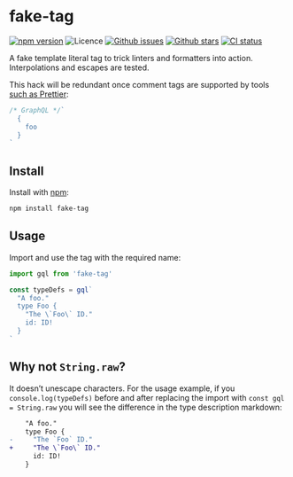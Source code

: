 # fake-tag

[![npm version](https://img.shields.io/npm/v/fake-tag.svg)](https://npm.im/fake-tag) ![Licence](https://img.shields.io/npm/l/fake-tag.svg) [![Github issues](https://img.shields.io/github/issues/jaydenseric/fake-tag.svg)](https://github.com/jaydenseric/fake-tag/issues) [![Github stars](https://img.shields.io/github/stars/jaydenseric/fake-tag.svg)](https://github.com/jaydenseric/fake-tag/stargazers) [![CI status](https://github.com/jaydenseric/fake-tag/workflows/CI/badge.svg)](https://github.com/jaydenseric/fake-tag/actions)

A fake template literal tag to trick linters and formatters into action. Interpolations and escapes are tested.

This hack will be redundant once comment tags are supported by tools [such as Prettier](https://github.com/prettier/prettier/issues/4360):

<!-- prettier-ignore -->
```js
/* GraphQL */`
  {
    foo
  }
`
```

## Install

Install with [npm](https://npmjs.com):

```sh
npm install fake-tag
```

## Usage

Import and use the tag with the required name:

```js
import gql from 'fake-tag'

const typeDefs = gql`
  "A foo."
  type Foo {
    "The \`Foo\` ID."
    id: ID!
  }
`
```

## Why not `String.raw`?

It doesn’t unescape characters. For the usage example, if you `console.log(typeDefs)` before and after replacing the import with `const gql = String.raw` you will see the difference in the type description markdown:

```diff
    "A foo."
    type Foo {
-     "The `Foo` ID."
+     "The \`Foo\` ID."
      id: ID!
    }
```
